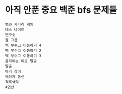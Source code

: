 
# 아직 안푼 중요 백준 bfs 문제들
```
뱀과 사다리 게임
데스 나이트
연구소
돌 그룹
벽 부수고 이동하기 4
벽 부수고 이동하기 2
벽 부수고 이동하기 3
움직이는 미로 탈출
탈출
아기 상어
레이저 통신
적록색약
4연산
```
